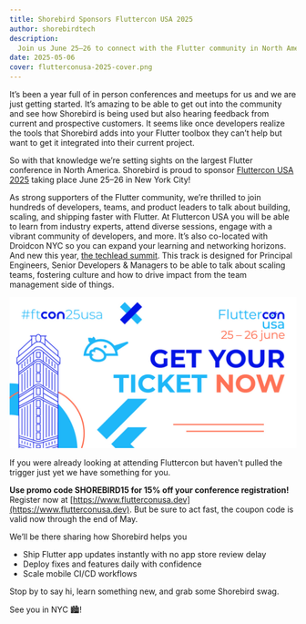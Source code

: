 ```yaml
---
title: Shorebird Sponsors Fluttercon USA 2025
author: shorebirdtech
description:
  Join us June 25–26 to connect with the Flutter community in North America.
date: 2025-05-06
cover: flutterconusa-2025-cover.png
---
```


It’s been a year full of in person conferences and meetups for us and we are
just getting started. It’s amazing to be able to get out into the community and
see how Shorebird is being used but also hearing feedback from current and
prospective customers. It seems like once developers realize the tools that
Shorebird adds into your Flutter toolbox they can’t help but want to get it
integrated into their current project.

So with that knowledge we’re setting sights on the largest Flutter conference in
North America. Shorebird is proud to sponsor
[Fluttercon USA 2025](https://www.flutterconusa.dev) taking place June 25–26 in
New York City!

As strong supporters of the Flutter community, we’re thrilled to join hundreds
of developers, teams, and product leaders to talk about building, scaling, and
shipping faster with Flutter. At Fluttercon USA you will be able to learn from
industry experts, attend diverse sessions, engage with a vibrant community of
developers, and more. It’s also co-located with Droidcon NYC so you can expand
your learning and networking horizons. And new this year,
[the techlead summit](https://www.techlead-summit.com). This track is designed
for Principal Engineers, Senior Developers & Managers to be able to talk about
scaling teams, fostering culture and how to drive impact from the team
management side of things.

![Fluttercon USA 2025 Register Now Banner](../../assets/blog/flutterconusa-2025-sponsor/register-now-banner.jpg)

If you were already looking at attending Fluttercon but haven't pulled the
trigger just yet we have something for you.

**Use promo code SHOREBIRD15 for 15% off your conference registration!**
Register now at [https://www.flutterconusa.dev](https://www.flutterconusa.dev).
But be sure to act fast, the coupon code is valid now through the end of May.

We’ll be there sharing how Shorebird helps you

- Ship Flutter app updates instantly with no app store review delay
- Deploy fixes and features daily with confidence
- Scale mobile CI/CD workflows

Stop by to say hi, learn something new, and grab some Shorebird swag.

See you in NYC 🏙!
